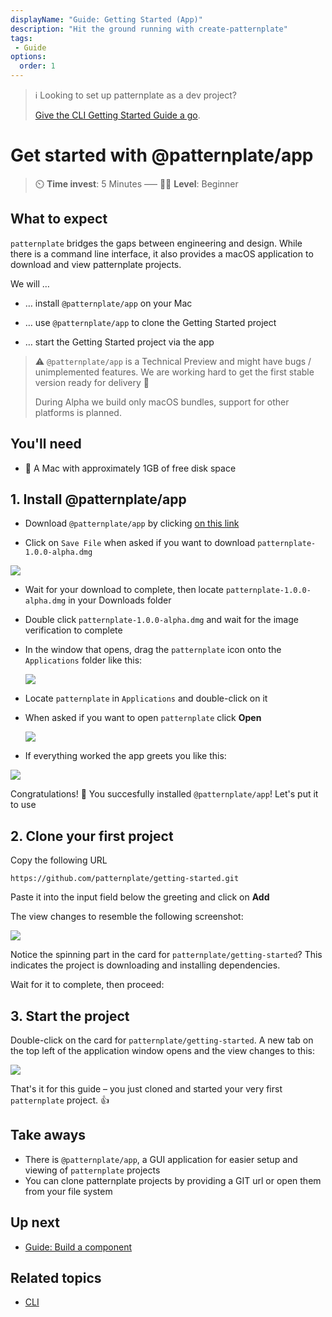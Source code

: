 ```yaml
---
displayName: "Guide: Getting Started (App)"
description: "Hit the ground running with create-patternplate"
tags: 
 - Guide
options:
  order: 1
---
```


> :information_source: 
> Looking to set up patternplate as a dev project? 
> 
> [Give the CLI Getting Started Guide a go](./getting-started?guides-enabled=true).

# Get started with @patternplate/app

> :timer_clock: **Time invest**: 5 Minutes ––– :woman_student: **Level**: Beginner

## What to expect

`patternplate` bridges the gaps between engineering and design. While there is a command line interface, it also provides a macOS application to download and view patternplate projects.

We will …

* … install `@patternplate/app` on your Mac

* … use `@patternplate/app` to clone the Getting Started project

* … start the Getting Started project via the app

> :warning: 
> `@patternplate/app` is a Technical Preview and might have bugs / unimplemented features. We are working hard to get the first stable version
ready for delivery :crossed_fingers: 
> 
> During Alpha we build only macOS bundles, support for other platforms is planned.

## You'll need

* :apple: A Mac with approximately 1GB of free disk space


## 1. Install @patternplate/app

* Download `@patternplate/app` by clicking [on this link](https://github.com/patternplate/app/releases/download/Alpha/patternplate-1.0.0-alpha.dmg)

* Click on `Save File` when asked if you want to download `patternplate-1.0.0-alpha.dmg`

![](https://patternplate.github.io/media/screenshots/save-file.png)

* Wait for your download to complete, then locate `patternplate-1.0.0-alpha.dmg` in your Downloads folder

* Double click `patternplate-1.0.0-alpha.dmg` and wait for the image verification to complete

* In the window that opens, drag the `patternplate` icon onto the `Applications` folder like this:

  ![](https://patternplate.github.io/media/screenshots/drag-on-application.gif)

* Locate `patternplate` in `Applications` and double-click on it

* When asked if you want to open `patternplate` click **Open**

  ![](https://patternplate.github.io/media/screenshots/open.png)

* If everything worked the app greets you like this:

 ![](https://patternplate.github.io/media/screenshots/greeting.png)


Congratulations! :tada: You succesfully installed `@patternplate/app`! Let's put it to use

## 2. Clone your first project

Copy the following URL 

```
https://github.com/patternplate/getting-started.git
```

Paste it into the input field below the greeting and click on **Add**

The view changes to resemble the following screenshot:

![](https://patternplate.github.io/media/screenshots/cloning.png)

Notice the spinning part in the card for `patternplate/getting-started`? 
This indicates the project is downloading and installing dependencies. 

Wait for it to complete, then proceed:

## 3. Start the project

Double-click on the card for `patternplate/getting-started`. 
A new tab on the top left of the application window opens and the view
changes to this:

![](https://patternplate.github.io/media/screenshots/getting-started.png)

That's it for this guide – you just cloned and started your very first `patternplate` project. :+1:

## Take aways

* There is `@patternplate/app`, a GUI application for easier setup and viewing of `patternplate` projects
* You can clone patternplate projects by providing a GIT url or open them from your file system

## Up next

* [Guide: Build a component](./add-component?guides-enabled=true)

## Related topics

* [CLI](../reference/cli?reference-enabled=true)
